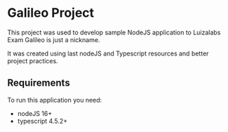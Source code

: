 # Galileo Project 

This project was used to develop sample NodeJS application to Luizalabs Exam
Galileo is just a nickname.

It was created using last nodeJS and Typescript resources and better project practices.

## Requirements

To run this application you need:

* nodeJS 16+
* typescript 4.5.2+